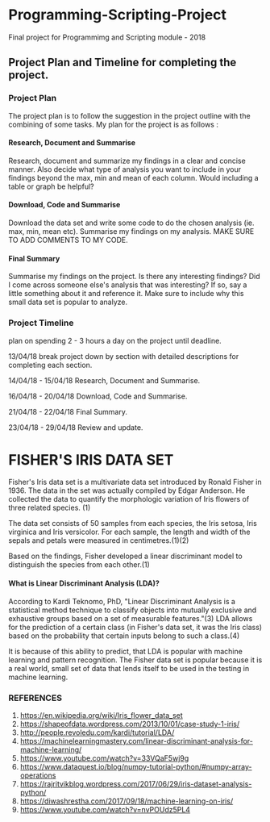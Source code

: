 # Programming-Scripting-Project
Final project for Programmimg and Scripting module - 2018

## Project Plan and Timeline for completing the project.

### Project Plan
The project plan is to follow the suggestion in the project outline with the combining of some tasks.
My plan for the project is as follows :

#### Research, Document and Summarise

Research, document and summarize my findings in a clear and concise manner.
Also decide what type of analysis you want to include in your findings beyond the max, min and mean of
each column. Would including a table or graph be helpful?

#### Download, Code and Summarise

Download the data set and write some code to do the chosen analysis (ie. max, min, mean etc).
Summarise my findings on my analysis. 
MAKE SURE TO ADD COMMENTS TO MY CODE.

#### Final Summary

Summarise my findings on the project. Is there any interesting findings? Did I come across
someone else's analysis that was interesting? If so, say a little something about it and reference it.
Make sure to include why this small data set is popular to analyze.

### Project Timeline

plan on spending 2 - 3 hours a day on the project until deadline.

13/04/18 break project down by section with detailed descriptions for completing each section.

14/04/18 - 15/04/18 Research, Document and Summarise.

16/04/18 - 20/04/18 Download, Code and Summarise.

21/04/18 - 22/04/18 Final Summary.

23/04/18 - 29/04/18 Review and update.


# FISHER'S IRIS DATA SET

Fisher's Iris data set is a multivariate data set introduced by Ronald Fisher in 1936. The data in the set was actually compiled by Edgar Anderson. He collected the data to quantify the morphologic variation of Iris flowers of three related species. (1)

The data set consists of 50 samples from each species, the Iris setosa, Iris virginica and Iris versicolor. For each sample, the
length and width of the sepals and petals were measured in centimetres.(1)(2)

Based on the findings, Fisher developed a linear discriminant model to distinguish the species from each other.(1)

#### What is Linear Discriminant Analysis (LDA)?
According to Kardi Teknomo, PhD, "Linear Discriminant Analysis is a statistical method technique to classify objects into mutually exclusive and exhaustive groups based on a set of measurable features."(3) LDA allows for the prediction of a certain class (in Fisher's data set, it was the Iris class) based on the probability that certain inputs belong to such a class.(4)

It is because of this ability to predict, that LDA is popular with machine learning and pattern recognition. The Fisher data set is popular because it is a real world, small set of data that lends itself to be used in the testing in machine learning.


### REFERENCES

1. https://en.wikipedia.org/wiki/Iris_flower_data_set
2. https://shapeofdata.wordpress.com/2013/10/01/case-study-1-iris/
3. http://people.revoledu.com/kardi/tutorial/LDA/
4. https://machinelearningmastery.com/linear-discriminant-analysis-for-machine-learning/
5. https://www.youtube.com/watch?v=33VQaF5wj9g
6. https://www.dataquest.io/blog/numpy-tutorial-python/#numpy-array-operations
7. https://rajritvikblog.wordpress.com/2017/06/29/iris-dataset-analysis-python/
8. https://diwashrestha.com/2017/09/18/machine-learning-on-iris/
9. https://www.youtube.com/watch?v=nvPOUdz5PL4









